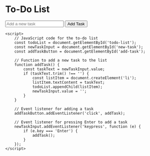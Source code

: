 <!DOCTYPE html>
<html>
<head>
    <title>To-Do List</title>
</head>
<body>
    <h1>To-Do List</h1>
    <ul id="todo-list">
        <!-- To-do items will be dynamically added here -->
    </ul>
    <input type="text" id="new-task" placeholder="Add a new task">
    <button id="add-task">Add Task</button>

    <script>
        // JavaScript code for the to-do list
        const todoList = document.getElementById('todo-list');
        const newTaskInput = document.getElementById('new-task');
        const addTaskButton = document.getElementById('add-task');

        // Function to add a new task to the list
        function addTask() {
            const taskText = newTaskInput.value;
            if (taskText.trim() !== '') {
                const listItem = document.createElement('li');
                listItem.textContent = taskText;
                todoList.appendChild(listItem);
                newTaskInput.value = '';
            }
        }

        // Event listener for adding a task
        addTaskButton.addEventListener('click', addTask);

        // Event listener for pressing Enter to add a task
        newTaskInput.addEventListener('keypress', function (e) {
            if (e.key === 'Enter') {
                addTask();
            }
        });
    </script>
</body>
</html>
